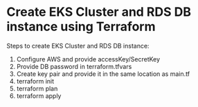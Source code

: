 # Create EKS Cluster and RDS DB instance using Terraform

Steps to create EKS Cluster and RDS DB instance:
1. Configure AWS and provide accessKey/SecretKey
2. Provide DB password in terraform.tfvars
3. Create key pair and provide it in the same location as main.tf
4. terraform init
5. terraform plan
6. terraform apply
